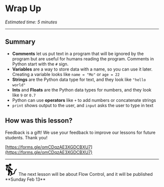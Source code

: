 # Wrap Up

*Estimated time: 5 minutes*

---

## Summary

- **Comments** let us put text in a program that will be ignored by the program but are useful for humans reading the program. Comments in Python start with the `#` sign.
- **Variables** are a way to store data with a name, so you can use it later. Creating a variable looks like `name = "Mo"` or `age = 22`
- **Strings** are the Python data type for text, and they look like `"hello world"`
- **Ints** and **Floats** are the Python data types for numbers, and they look like `9` or `0.7`
- Python can use **operators** like `+` to add numbers or concatenate strings
- `print` shows output to the user, and `input` asks the user to type in text

## How was this lesson?

Feedback is a gift! We use your feedback to improve our lessons for future students. Thank you!

[https://forms.gle/omCDqzAE3XGDCBXU7](https://forms.gle/omCDqzAE3XGDCBXU7)

---

<aside>
<img src="../man-in-hike.png" alt="../man-in-hike.png" width="40px" /> The next lesson will be about Flow Control, and it will be published **Sunday Feb 13**

</aside>